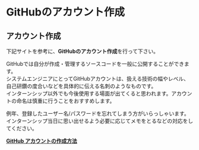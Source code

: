 # GitHubのアカウント作成

## アカウント作成
下記サイトを参考に、**GitHubのアカウント作成**を行って下さい。

GitHubでは自分が作成・管理するソースコードを一般に公開することができます。  
システムエンジニアにとってGitHubアカウントは、扱える技術の幅やレベル、自己研鑽の度合いなどを具体的に伝える名刺のようなものです。  
インターンシップ以外でも今後使用する場面が出てくると思われます。アカウントの命名は慎重に行うことをおすすめします。
  
例年、登録したユーザー名/パスワードを忘れてしまう方がいらっしゃいます。  
インターンシップ当日に思い出せるよう必要に応じてメモをとるなどの対応をしてください。

**[GitHub アカウントの作成方法](https://yakiimosan.com/github-account-create/)**
